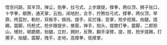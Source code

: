 悟空问路，双羊顶，掸尘，抱拳，拉弓式，上步跟提，撑拳，两仪顶，狮子张口，十字拳，献胯，通天掌，云抱，闭地肘，合手，拧胯拉弓式，撑拳，两仪顶，举鼎，挎蓝肘，勒肘，双板手，揣裆，提手，反拦锤，变掌，抢步挖眉，抬腿，搓踢，震脚，托枪式，抢步跟提步，推窗，掸手，抱头，提膝打拳，震脚，二郎担山，缠肘，砸跪膝，抬腿，立肘，拥肘，反胯，翻手滚臂，提，按，抢步搓踢，打摞手，抬腿，震脚，拽手，走地，高撑拳，低撑掌，